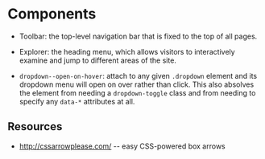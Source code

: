 # Components

* Toolbar: the top-level navigation bar that is fixed to the top of all pages.

* Explorer: the heading menu, which allows visitors to interactively examine and
  jump to different areas of the site.

* ``dropdown--open-on-hover``: attach to any given ``.dropdown`` element and its
  dropdown menu will open on over rather than click.  This also absolves the
  element from needing a ``dropdown-toggle`` class and from needing to specify
  any ``data-*`` attributes at all.

## Resources

* http://cssarrowplease.com/ -- easy CSS-powered box arrows

